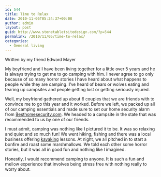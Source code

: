 ```yaml
---
id: 544
title: Time to Relax
date: 2010-11-05T05:24:37+00:00
author: admin
layout: post
guid: http://www.stonetabletsitedesign.com/?p=544
permalink: /2010/11/05/time-to-relax/
categories:
  - General living
---
```

Written by my friend Edward Mayer

My boyfriend and I have been living together for a little over 5 years and he is always trying to get me to go camping with him. I never agree to go only because of so many horror stories I have heard about what happens to people while they are camping. I&#8217;ve heard of bears or wolves eating and tearing up campsites and people getting lost or getting seriously injured.

Well, my boyfriend gathered up about 6 couples that we are friends with to convince me to go this year and it worked. Before we left, we packed up all of our camping essentials and made sure to set our home security alarm from [Besthomesecurity.com](http://www.besthomesecurity.com/ "Click here for Besthomesecurity.com deal"). We headed to a campsite in the state that was recommended to us by one of our friends.

I must admit, camping was nothing like I pictured it to be. It was so relaxing and quiet and so much fun! We went hiking, fishing and there was a local business offering [kayaking](http://paddlingtravelers.blogspot.com/) lessons. At night, we all pitched in to start a bonfire and roast some marshmallows. We told each other some horror stories, but it was all in good fun and nothing like I imagined.

Honestly, I would recommend camping to anyone. It is such a fun and mellow experience that involves being stress free with nothing really to worry about.